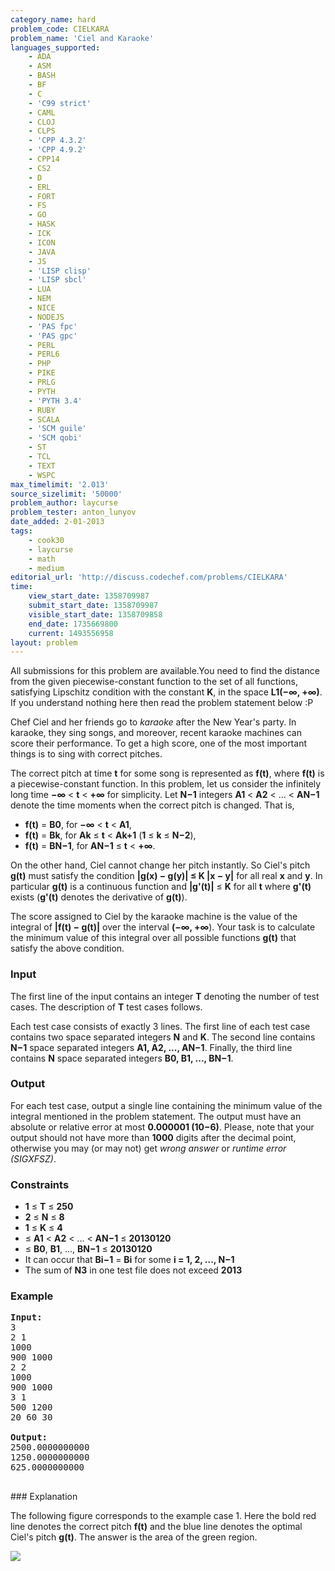 ```yaml
---
category_name: hard
problem_code: CIELKARA
problem_name: 'Ciel and Karaoke'
languages_supported:
    - ADA
    - ASM
    - BASH
    - BF
    - C
    - 'C99 strict'
    - CAML
    - CLOJ
    - CLPS
    - 'CPP 4.3.2'
    - 'CPP 4.9.2'
    - CPP14
    - CS2
    - D
    - ERL
    - FORT
    - FS
    - GO
    - HASK
    - ICK
    - ICON
    - JAVA
    - JS
    - 'LISP clisp'
    - 'LISP sbcl'
    - LUA
    - NEM
    - NICE
    - NODEJS
    - 'PAS fpc'
    - 'PAS gpc'
    - PERL
    - PERL6
    - PHP
    - PIKE
    - PRLG
    - PYTH
    - 'PYTH 3.4'
    - RUBY
    - SCALA
    - 'SCM guile'
    - 'SCM qobi'
    - ST
    - TCL
    - TEXT
    - WSPC
max_timelimit: '2.013'
source_sizelimit: '50000'
problem_author: laycurse
problem_tester: anton_lunyov
date_added: 2-01-2013
tags:
    - cook30
    - laycurse
    - math
    - medium
editorial_url: 'http://discuss.codechef.com/problems/CIELKARA'
time:
    view_start_date: 1358709987
    submit_start_date: 1358709987
    visible_start_date: 1358709858
    end_date: 1735669800
    current: 1493556958
layout: problem
---
```

All submissions for this problem are available.You need to find the distance from the given piecewise-constant function to the set of all functions, satisfying Lipschitz condition with the constant **K**, in the space **L1(−∞, +∞)**. If you understand nothing here then read the problem statement below :P

Chef Ciel and her friends go to _karaoke_ after the New Year's party. In karaoke, they sing songs, and moreover, recent karaoke machines can score their performance. To get a high score, one of the most important things is to sing with correct pitches.

The correct pitch at time **t** for some song is represented as **f(t)**, where **f(t)** is a piecewise-constant function. In this problem, let us consider the infinitely long time **−∞** < **t** < **+∞** for simplicity. Let **N−1** integers **A1** < **A2** < ... < **AN−1** denote the time moments when the correct pitch is changed. That is,

- **f(t)** = **B0**, for **−∞** < **t** < **A1**,
- **f(t)** = **Bk**, for **Ak** ≤ **t** < **Ak+1** (**1** ≤ **k** ≤ **N−2**),
- **f(t)** = **BN−1**, for **AN−1** ≤ **t** < **+∞**.

On the other hand, Ciel cannot change her pitch instantly. So Ciel's pitch **g(t)** must satisfy the condition **|g(x) − g(y)| ≤ K |x − y|** for all real **x** and **y**. In particular **g(t)** is a continuous function and **|g'(t)|** ≤ **K** for all **t** where **g'(t)** exists (**g'(t)** denotes the derivative of **g(t)**).

The score assigned to Ciel by the karaoke machine is the value of the integral of **|f(t) − g(t)|** over the interval **(−∞, +∞**). Your task is to calculate the minimum value of this integral over all possible functions **g(t)** that satisfy the above condition.

### Input

The first line of the input contains an integer **T** denoting the number of test cases. The description of **T** test cases follows.

Each test case consists of exactly 3 lines. The first line of each test case contains two space separated integers **N** and **K**. The second line contains **N−1** space separated integers **A1, A2, ..., AN−1**. Finally, the third line contains **N** space separated integers **B0, B1, ..., BN−1**.

### Output

For each test case, output a single line containing the minimum value of the integral mentioned in the problem statement. The output must have an absolute or relative error at most **0.000001 (10−6)**. Please, note that your output should not have more than **1000** digits after the decimal point, otherwise you may (or may not) get _wrong answer_ or _runtime error (SIGXFSZ)_.

### Constraints

- **1** ≤ **T** ≤ **250**
- **2** ≤ **N** ≤ **8**
- **1** ≤ **K** ≤ **4**
- ≤ **A1** < **A2** < ... < **AN−1** ≤ **20130120**
- ≤ **B0**, **B1**, ..., **BN−1** ≤ **20130120**
- It can occur that **Bi−1** = **Bi** for some **i = 1, 2, ..., N−1**
- The sum of **N3** in one test file does not exceed **2013**

### Example

<pre>
<b>Input:</b>
3
2 1
1000
900 1000
2 2
1000
900 1000
3 1
500 1200
20 60 30

<b>Output:</b>
2500.0000000000
1250.0000000000
625.0000000000

</pre>### Explanation
The following figure corresponds to the example case 1. Here the bold red line denotes the correct pitch **f(t)** and the blue line denotes the optimal Ciel's pitch **g(t)**. The answer is the area of the green region.

![](http://www.codechef.com/download/CIELKARA.png)
